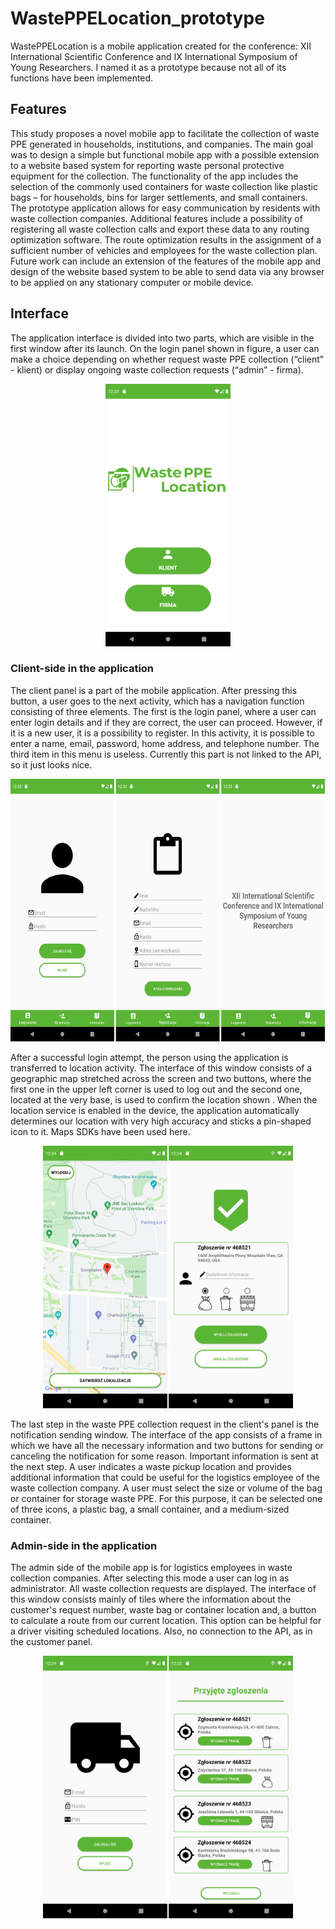 # WastePPELocation_prototype
WastePPELocation is a mobile application created for the conference: XII International Scientific Conference and IX International Symposium of Young Researchers. I named it as a prototype because not all of its functions have been implemented.

## Features
This study proposes  a novel  mobile app  to facilitate  the collection  of waste  PPE generated  in households, institutions, and companies. The main goal was to design a simple but functional mobile app  with  a possible  extension to  a  website based  system for  reporting  waste  personal  protective equipment for the collection. The functionality of the app includes the selection of the commonly used containers for waste collection like plastic bags – for households, bins for larger settlements, and small containers.  The  prototype  application  allows  for  easy  communication  by  residents  with  waste collection companies. Additional features include a possibility of registering all waste collection calls and  export these  data to  any  routing optimization  software.  The route  optimization  results in  the assignment of  a sufficient number of vehicles and  employees for the  waste collection plan. Future work can include an  extension of the  features of the mobile app  and design of the website based system to be able to send data via any browser to be applied on any stationary computer or mobile device.

## Interface
The application interface is divided into two parts, which are visible in the first window after its launch. On the login panel shown in figure, 
a user  can  make a  choice  depending  on  whether request  waste  PPE  collection  (“client”  - klient)  or display ongoing waste collection requests (“admin” - firma).

<p align="center">
<img src="app/src/main/main.png" width="200" height="420" >
</p>

### Client-side in the application
The client panel is a part of the mobile application. After pressing this button, a user goes to the next activity, which has a navigation function consisting of three elements. The first is the login panel, where a user can enter login details and if they are correct, the user can proceed. However, if it is a new user, it is a possibility to register. In this activity, it is possible to enter a name, email, password, home address, and telephone number. The third item in this menu is useless. Currently this part is not linked to the API, so it just looks nice.

<p align="center">
<img src="app/src/main/client.png" width="600" height="420" />
</p>

After a successful login attempt, the person using the application is transferred to location activity. The interface of this window consists of a geographic map stretched across the screen and two buttons, where the first one in the upper left corner is used to log out and the second one, located at the very base, is used to confirm the location shown . When the location service is enabled in the device, the application automatically determines our location with very high accuracy and sticks a pin-shaped icon to it. Maps SDKs have been used here.

<p align="center">
<img src="app/src/main/confirm.png" width="400" height="420" />
</p>

The last step in the waste PPE collection request in the client's panel is the notification sending window. The interface of the app consists of a frame in which we have all the necessary information and two buttons for sending or canceling the notification for some reason. Important information is sent at the next step. A user indicates a waste pickup location and provides additional information that could be useful for the logistics employee of the waste collection company. A user must select the size or volume of the bag or container for storage waste PPE. For this purpose, it can be selected one of three icons, a plastic bag, a small container, and a medium-sized container.

### Admin-side in the application
The admin side of the mobile app is for logistics employees in waste collection companies. After selecting this mode a user can log in as administrator. All waste collection requests are displayed. The interface of this window consists mainly of tiles where the information about  the customer's request number, waste bag or  container location and, a button to calculate a route from our current location. This option can be helpful for a driver visiting scheduled locations. Also, no connection to the API, as in the customer panel.

<p align="center">
<img src="app/src/main/company.png" width="400" height="420" />
</p>
